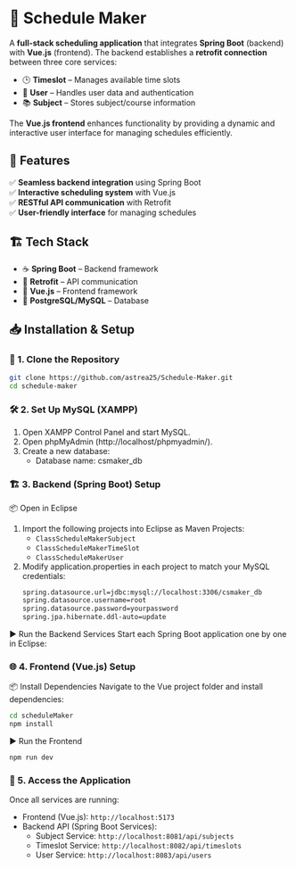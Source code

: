 # 📅 Schedule Maker  

A **full-stack scheduling application** that integrates **Spring Boot** (backend) with **Vue.js** (frontend). The backend establishes a **retrofit connection** between three core services:  
- 🕒 **Timeslot** – Manages available time slots  
- 👤 **User** – Handles user data and authentication  
- 📚 **Subject** – Stores subject/course information  

The **Vue.js frontend** enhances functionality by providing a dynamic and interactive user interface for managing schedules efficiently.  

## 🚀 Features  
✅ **Seamless backend integration** using Spring Boot  
✅ **Interactive scheduling system** with Vue.js  
✅ **RESTful API communication** with Retrofit  
✅ **User-friendly interface** for managing schedules  

## 🏗️ Tech Stack  
- ☕ **Spring Boot** – Backend framework  
- 🔄 **Retrofit** – API communication  
- 🎨 **Vue.js** – Frontend framework  
- 💾 **PostgreSQL/MySQL** – Database  

## 📥 Installation & Setup  

### 🔧 1. Clone the Repository  
```sh
git clone https://github.com/astrea25/Schedule-Maker.git
cd schedule-maker
```
### 🛠 2. Set Up MySQL (XAMPP)

  1. Open XAMPP Control Panel and start MySQL.
  2. Open phpMyAdmin (http://localhost/phpmyadmin/).
  3. Create a new database:
      * Database name: csmaker_db
### 🏗️ 3. Backend (Spring Boot) Setup
📦 Open in Eclipse
  1. Import the following projects into Eclipse as Maven Projects:
     - `ClassScheduleMakerSubject`
     - `ClassScheduleMakerTimeSlot`
     - `ClassScheduleMakerUser`
  2. Modify application.properties in each project to match your MySQL credentials:
     ```sh
     spring.datasource.url=jdbc:mysql://localhost:3306/csmaker_db
     spring.datasource.username=root
     spring.datasource.password=yourpassword
     spring.jpa.hibernate.ddl-auto=update
  ▶️ Run the Backend Services
  Start each Spring Boot application one by one in Eclipse:
### 🌐 4. Frontend (Vue.js) Setup
📦 Install Dependencies
Navigate to the Vue project folder and install dependencies:
```sh
cd scheduleMaker
npm install
```
▶️ Run the Frontend
```sh
npm run dev
```
### 🔗 5. Access the Application
Once all services are running:
- Frontend (Vue.js): `http://localhost:5173`
- Backend API (Spring Boot Services):
  - Subject Service: `http://localhost:8081/api/subjects`
  - Timeslot Service: `http://localhost:8082/api/timeslots`
  - User Service: `http://localhost:8083/api/users`
